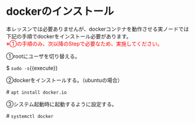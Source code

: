 # dockerのインストール
本レッスンでは必要ありませんが、dockerコンテナを動作させる実ノードでは下記の手順でdockerをインストール必要があります。  
<span style="color: red; ">※①の手順のみ、次以降のStepで必要なため、実施してください。</span>  

①rootにユーザを切り替える。

$ `sudo -s`{{execute}}

②dockerをインストールする。（ubuntuの場合）

\# `apt install docker.io`

③システム起動時に起動するように設定する。

\# `systemctl docker`
